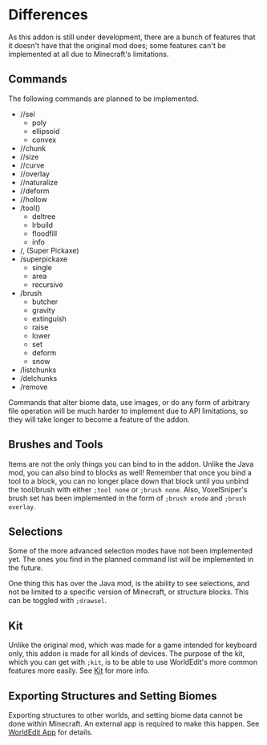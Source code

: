 # Differences

As this addon is still under development, there are a bunch of features that it doesn't have that the original mod does; some features can't be implemented at all due to Minecraft's limitations.

## Commands

The following commands are planned to be implemented.

- //sel
    - poly
    - ellipsoid
    - convex
- //chunk
- //size
- //curve
- //overlay
- //naturalize
- //deform
- //hollow
- /tool()
    - deltree
    - lrbuild
    - floodfill
    - info
- /, (Super Pickaxe)
- /superpickaxe
    - single
    - area
    - recursive
- /brush 
    - butcher
    - gravity
    - extinguish
    - raise
    - lower
    - set
    - deform
    - snow
- /listchunks
- /delchunks
- /remove

Commands that alter biome data, use images, or do any form of arbitrary file operation will be much harder to implement due to API limitations, so they will take longer to become a feature of the addon.

## Brushes and Tools

Items are not the only things you can bind to in the addon. Unlike the Java mod, you can also bind to blocks as well! Remember that once you bind a tool to a block, you can no longer place down that block until you unbind the tool/brush with either `;tool none` or `;brush none`.
Also, VoxelSniper's brush set has been implemented in the form of `;brush erode` and `;brush overlay`.

## Selections

Some of the more advanced selection modes have not been implemented yet. The ones you find in the planned command list will be implemented in the future.

One thing this has over the Java mod, is the ability to see selections, and not be limited to a specific version of Minecraft, or structure blocks. This can be toggled with `;drawsel`.

## Kit

Unlike the original mod, which was made for a game intended for keyboard only, this addon is made for all kinds of devices. The purpose of the kit, which you can get with `;kit`, is to be able to use WorldEdit's more common features more easily. See [Kit](usage/kit.md) for more info.

## Exporting Structures and Setting Biomes

Exporting structures to other worlds, and setting biome data cannot be done within Minecraft. An external app is required to make this happen. See [WorldEdit App](usage/worldedit_app) for details.
